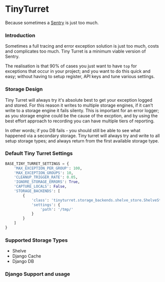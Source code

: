 # TinyTurret

Because sometimes a <a href="https://github.com/getsentry/sentry" target="_blank">Sentry</a> is just too much.

### Introduction

Sometimes a full tracing and error exception solution is just too much, costs and complicates too much.
Tiny Turret is a minimum viable version of Sentry.

The realisation is that 90% of cases you just want to have `top` for exceptions that occur in your project; and you want to do this quick and easy; without having to setup register, API keys and tune various settings.

### Storage Design

Tiny Turret will always try it's absolute best to get your exception logged and stored. For this reason it writes to multiple storage engines, if it can't write to a storage engine it fails silenty. This is important for an error logger; as you storage engine could be the cause of the excption, and by using the best effort approach to recording you can have multiple tiers of reporting.

In other words; if you DB fails - you should still be able to see what happened via a secondary storage. Tiny turret will always try and write to all setup storage types; and always return from the first available storage type.

### Default Tiny Turret Settings

```python
BASE_TINY_TURRET_SETTINGS = {
    'MAX_EXCEPTION_PER_GROUP': 100,
    'MAX_EXCEPTION_GROUPS': 10,
    'CLEANUP_TRIGGER_RATE': 0.05,
    'IGNORE_STORAGE_ERRORS': True,
    'CAPTURE_LOCALS': False,
    'STORAGE_BACKENDS': [
        {
            'class': 'tinyturret.storage_backends.shelve_store.ShelveStore',
            'settings': {
                'path': '/tmp/'
            }
        }
    ]
}

```

### Supported Storage Types

* Shelve
* Django Cache
* Django DB

### Django Support and usage

